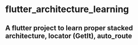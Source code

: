 # flutter_architecture_learning

## A flutter project to learn proper stacked architecture, locator (GetIt), auto_route
